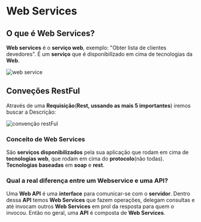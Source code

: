 # Web Services

## O que é Web  Services?
**Web services** é o **serviço web**, exemplo: "Obter lista de clientes devedores". É um **serviço** que é disponibillzado em cima de tecnologias da **Web**.

![web service](https://user-images.githubusercontent.com/62820033/81441458-33be3e00-9148-11ea-999f-7d648e21d575.png)

## Conveções RestFul
Através de uma **Requisição**(**Rest, ussando as mais 5 importantes**) iremos buscar a Descrição:

![convenção restFul](https://user-images.githubusercontent.com/62820033/81441602-6ff19e80-9148-11ea-81e6-b1868d6ec985.png)

### Conceito de Web Services
São **serviços disponibilizados** pela sua aplicação que rodam em cima de **tecnologias web**, que rodam em cima do **protocolo**(não todas).
**Tecnologias baseadas** em **soap** e **rest**.

### Qual a real diferença entre um Webservice e uma API?
Uma **Web API** é uma **interface** para comunicar-se com o **servidor**. Dentro dessa **API** temos **Web Services** que fazem operações, delegam consultas e até invocam outros **Web Services** em prol da resposta para quem o invocou. Então no geral, uma **API** é composta de **Web Services**.